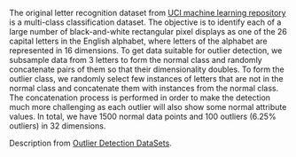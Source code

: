 The original letter recognition dataset from [UCI machine learning repository](https://archive.ics.uci.edu/ml/index.php) is a multi-class classification dataset. The objective is to identify each of a large number of black-and-white rectangular pixel displays as one of the 26 capital letters in the English alphabet, where letters of the alphabet are represented in 16 dimensions. To get data suitable for outlier detection, we subsample data from 3 letters to form the normal class and randomly concatenate pairs of them so that their dimensionality doubles. To form the outlier class, we randomly select few instances of letters that are not in the normal class and concatenate them with instances from the normal class. The concatenation process is performed in order to make the detection much more challenging as each outlier will also show some normal attribute values. In total, we have 1500 normal data points and 100 outliers (6.25% outliers) in 32 dimensions.

Description from [Outlier Detection DataSets](http://odds.cs.stonybrook.edu/).
